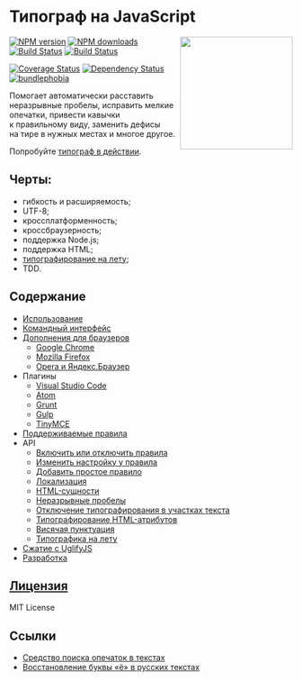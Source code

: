 Типограф на JavaScript
======================
<img align="right" width="200" src="https://avatars0.githubusercontent.com/u/10176019" />

[![NPM version](https://img.shields.io/npm/v/typograf.svg?style=flat)](https://www.npmjs.com/package/typograf)
[![NPM downloads](https://img.shields.io/npm/dm/typograf.svg?style=flat)](https://www.npmjs.com/package/typograf)
[![Build Status](https://img.shields.io/travis/typograf/typograf.svg?style=flat)](https://travis-ci.org/typograf/typograf)
[![Build Status](https://img.shields.io/appveyor/ci/hcodes/typograf/dev.svg?style=flat)](https://ci.appveyor.com/project/hcodes/typograf)

[![Coverage Status](https://img.shields.io/coveralls/typograf/typograf.svg?style=flat)](https://coveralls.io/r/typograf/typograf)
[![Dependency Status](https://img.shields.io/david/typograf/typograf.svg?style=flat)](https://david-dm.org/typograf/typograf)
[![bundlephobia](https://badgen.net/bundlephobia/minzip/typograf)](https://bundlephobia.com/result?p=typograf)


Помогает автоматически расставить неразрывные пробелы, исправить мелкие опечатки, привести кавычки к правильному виду, заменить дефисы на тире в нужных местах и многое другое.

Попробуйте [типограф в действии](https://typograf.github.io).

## Черты:
 + гибкость и расширяемость;
 + UTF-8;
 + кроссплатформенность;
 + кроссбраузерность;
 + поддержка Node.js;
 + поддержка HTML;
 + [типографирование на лету](https://github.com/typograf/jquery-typograf);
 + TDD.

## Содержание
- [Использование](./docs/using.md)
- [Командный интерфейс](https://github.com/typograf/typograf-cli)
- [Дополнения для браузеров](https://github.com/red-typography/red-typography-webextension/)
  - [Google Chrome](https://chrome.google.com/webstore/detail/red-typography/dgmmkhdeghobfcedlnmgbncknnfjhnmo)
  - [Mozilla Firefox](https://addons.mozilla.org/ru/firefox/addon/typografy/)
  - [Opera и Яндекс.Браузер](https://addons.opera.com/ru/extensions/details/red-typography/)
- Плагины
  - [Visual Studio Code](https://marketplace.visualstudio.com/items?itemName=rusnasonov.vscode-typograf)
  - [Atom](https://atom.io/packages/red-typography)
  - [Grunt](https://github.com/typograf/grunt-typograf)
  - [Gulp](https://github.com/typograf/gulp-typograf)
  - [TinyMCE](https://habrahabr.ru/post/266337/)
- [Поддерживаемые правила](./docs/RULES.ru.md)
- API
  - [Включить или отключить правила](./docs/api_rules.md)
  - [Изменить настройку у правила](./docs/api_rules.md)
  - [Добавить простое правило](./docs/api_rules.md)
  - [Локализация](./docs/api_localization.md)
  - [HTML-сущности](./docs/api_entities.md)
  - [Неразрывные пробелы](./docs/api_nbsp.md)
  - [Отключение типографирования в участках текста](./docs/api_parts.md)
  - [Типографирование HTML-атрибутов](./docs/api_attrs.md)
  - [Висячая пунктуация](./docs/api_optalign.md)
  - [Типографика на лету](./docs/api_fly.md)
- [Сжатие с UglifyJS](./docs/uglifyjs.md)
- [Разработка](./docs/development.md)

## [Лицензия](./LICENSE.md)
MIT License

## Ссылки
+ [Средство поиска опечаток в текстах](https://github.com/hcodes/yaspeller)
+ [Восстановление буквы «ё» в русских текстах](https://github.com/hcodes/eyo)
